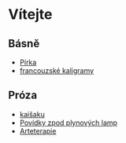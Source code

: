 # Vítejte

## Básně

* [Pírka](pirka)
* [francouzské kaligramy](kaligramy)

## Próza
* [kaišaku](kaisaku)
* [Povídky zpod plynových lamp](povidky)
* [Arteterapie](arteterapie)


<!-- 
* `mkdocs gh-deploy` - Nasadit na server.
* `mkdocs new [dir-name]` - Create a new project.
* `mkdocs serve` - Start the live-reloading docs server.
* `mkdocs build` - Build the documentation site.
* `mkdocs -h` - Print help message and exit. -->
